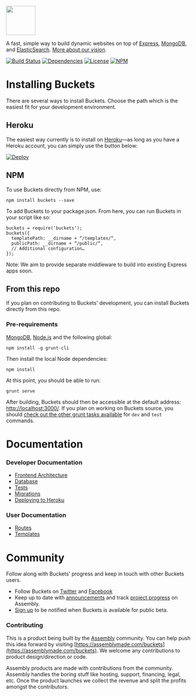 <a href="http://buckets.io"><img src="http://buckets.io/images/buckets-logo.svg" height="80"></a>

A fast, simple way to build dynamic websites on top of [Express](http://expressjs.com/), [MongoDB](http://www.mongodb.org/), and [ElasticSearch](http://www.elasticsearch.org/). [More about our vision](docs/vision/vision.md).

[![Build Status](http://img.shields.io/travis/asm-products/buckets/master.svg?style=flat)](https://travis-ci.org/asm-products/buckets)
[![Dependencies](http://img.shields.io/david/asm-products/buckets.svg?style=flat)](https://david-dm.org/asm-products/buckets)
[![License](http://img.shields.io/npm/l/buckets.svg?style=flat)](LICENSE.md)
[![NPM](http://img.shields.io/npm/v/buckets.svg?style=flat)](https://www.npmjs.org/package/buckets)

# Installing Buckets

There are several ways to install Buckets. Choose the path which is the easiest fit for your development environment.

## Heroku

The easiest way currently is to install on [Heroku](http://heroku.com/)—as long as you have a Heroku account, you can simply use the button below:

[![Deploy](https://www.herokucdn.com/deploy/button.png)](https://heroku.com/deploy)

## NPM

To use Buckets directly from NPM, use:

```
npm install buckets --save
```

To add Buckets to your package.json. From here, you can run Buckets in your script like so:

```
buckets = require('buckets');
buckets({
  templatePath: __dirname + “/templates/“,
  publicPath: __dirname + “/public/“,
  // Additional configuration…
});
```

Note: We aim to provide separate middleware to build into existing Express apps soon.

## From this repo

If you plan on contributing to Buckets' development, you can install Buckets directly from this repo.

### Pre-requirements

[MongoDB](http://www.mongodb.org), [Node.js](http://nodejs.org) and the following global:

```
npm install -g grunt-cli
```

Then install the local Node dependencies:

```
npm install
```

At this point, you should be able to run:

```
grunt serve
```

After building, Buckets should then be accessible at the default address: [http://localhost:3000/](http://localhost:3000/). If you plan on working on Buckets source, you should [check out the other grunt tasks available](docs/frontend.md#grunt-tasks) for `dev` and `test` commands.

# Documentation

### Developer Documentation

* [Frontend Architecture](docs/frontend.md)
* [Database](docs/database.md)
* [Tests](docs/tests.md)
* [Migrations](docs/migrations.md)
* [Deploying to Heroku](docs/heroku.md)

### User Documentation

* [Routes](docs/user-docs/routes.md)
* [Templates](docs/user-docs/templates.md)

# Community

Follow along with Buckets’ progress and keep in touch with other Buckets users.

* Follow Buckets on [Twitter](http://twitter.com/bucketsio) and [Facebook](http://facebook.com/bucketsio)
* Keep up to date with [announcements](https://assembly.com/buckets/posts/) and track [project progress](https://assembly.com/buckets/wips) on Assembly.
* [Sign up](http://buckets.io) to be notified when Buckets is available for public beta.

### Contributing

This is a product being built by the [Assembly](https://assemblymade.com) community. You can help push this idea forward by visiting [https://assemblymade.com/buckets](https://assemblymade.com/buckets). We welcome any contributions to product design/direction or code.

Assembly products are made with contributions from the community. Assembly handles the boring stuff like hosting, support, financing, legal, etc. Once the product launches we collect the revenue and split the profits amongst the contributors.